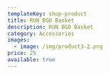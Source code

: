 ```yaml
---
templateKey: shop-product
title: RUN BGD Basket
description: RUN BGD Basket
category: Accessories
images:
  - image: /img/product3-2.png
price: 25
available: true
---
```

